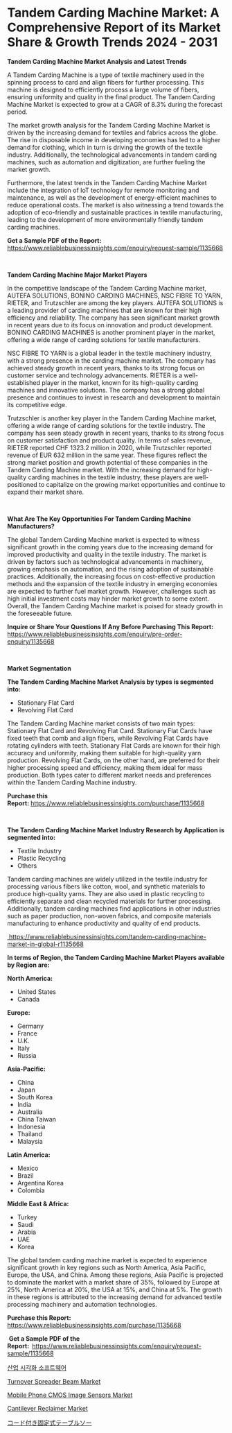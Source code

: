 <p><h1>Tandem Carding Machine Market: A Comprehensive Report of its Market Share & Growth Trends 2024 - 2031</h1></p><p><strong>Tandem Carding Machine Market Analysis and Latest Trends</strong></p>
<p><p>A Tandem Carding Machine is a type of textile machinery used in the spinning process to card and align fibers for further processing. This machine is designed to efficiently process a large volume of fibers, ensuring uniformity and quality in the final product. The Tandem Carding Machine Market is expected to grow at a CAGR of 8.3% during the forecast period.</p><p>The market growth analysis for the Tandem Carding Machine Market is driven by the increasing demand for textiles and fabrics across the globe. The rise in disposable income in developing economies has led to a higher demand for clothing, which in turn is driving the growth of the textile industry. Additionally, the technological advancements in tandem carding machines, such as automation and digitization, are further fueling the market growth.</p><p>Furthermore, the latest trends in the Tandem Carding Machine Market include the integration of IoT technology for remote monitoring and maintenance, as well as the development of energy-efficient machines to reduce operational costs. The market is also witnessing a trend towards the adoption of eco-friendly and sustainable practices in textile manufacturing, leading to the development of more environmentally friendly tandem carding machines.</p></p>
<p><strong>Get a Sample PDF of the Report:&nbsp;</strong> <a href="https://www.reliablebusinessinsights.com/enquiry/request-sample/1135668">https://www.reliablebusinessinsights.com/enquiry/request-sample/1135668</a></p>
<p>&nbsp;</p>
<p><strong>Tandem Carding Machine Major Market Players</strong></p>
<p><p>In the competitive landscape of the Tandem Carding Machine market, AUTEFA SOLUTIONS, BONINO CARDING MACHINES, NSC FIBRE TO YARN, RIETER, and Trutzschler are among the key players. AUTEFA SOLUTIONS is a leading provider of carding machines that are known for their high efficiency and reliability. The company has seen significant market growth in recent years due to its focus on innovation and product development. BONINO CARDING MACHINES is another prominent player in the market, offering a wide range of carding solutions for textile manufacturers.</p><p>NSC FIBRE TO YARN is a global leader in the textile machinery industry, with a strong presence in the carding machine market. The company has achieved steady growth in recent years, thanks to its strong focus on customer service and technology advancements. RIETER is a well-established player in the market, known for its high-quality carding machines and innovative solutions. The company has a strong global presence and continues to invest in research and development to maintain its competitive edge.</p><p>Trutzschler is another key player in the Tandem Carding Machine market, offering a wide range of carding solutions for the textile industry. The company has seen steady growth in recent years, thanks to its strong focus on customer satisfaction and product quality. In terms of sales revenue, RIETER reported CHF 1323.2 million in 2020, while Trutzschler reported revenue of EUR 632 million in the same year. These figures reflect the strong market position and growth potential of these companies in the Tandem Carding Machine market. With the increasing demand for high-quality carding machines in the textile industry, these players are well-positioned to capitalize on the growing market opportunities and continue to expand their market share.</p></p>
<p>&nbsp;</p>
<p><strong>What Are The Key Opportunities For Tandem Carding Machine Manufacturers?</strong></p>
<p><p>The global Tandem Carding Machine market is expected to witness significant growth in the coming years due to the increasing demand for improved productivity and quality in the textile industry. The market is driven by factors such as technological advancements in machinery, growing emphasis on automation, and the rising adoption of sustainable practices. Additionally, the increasing focus on cost-effective production methods and the expansion of the textile industry in emerging economies are expected to further fuel market growth. However, challenges such as high initial investment costs may hinder market growth to some extent. Overall, the Tandem Carding Machine market is poised for steady growth in the foreseeable future.</p></p>
<p><strong>Inquire or Share Your Questions If Any Before Purchasing This Report:</strong> <a href="https://www.reliablebusinessinsights.com/enquiry/pre-order-enquiry/1135668">https://www.reliablebusinessinsights.com/enquiry/pre-order-enquiry/1135668</a></p>
<p>&nbsp;</p>
<p><strong>Market Segmentation</strong></p>
<p><strong>The Tandem Carding Machine Market Analysis by types is segmented into:</strong></p>
<p><ul><li>Stationary Flat Card</li><li>Revolving Flat Card</li></ul></p>
<p><p>The Tandem Carding Machine market consists of two main types: Stationary Flat Card and Revolving Flat Card. Stationary Flat Cards have fixed teeth that comb and align fibers, while Revolving Flat Cards have rotating cylinders with teeth. Stationary Flat Cards are known for their high accuracy and uniformity, making them suitable for high-quality yarn production. Revolving Flat Cards, on the other hand, are preferred for their higher processing speed and efficiency, making them ideal for mass production. Both types cater to different market needs and preferences within the Tandem Carding Machine industry.</p></p>
<p><strong>Purchase this Report:&nbsp;</strong><a href="https://www.reliablebusinessinsights.com/purchase/1135668">https://www.reliablebusinessinsights.com/purchase/1135668</a></p>
<p>&nbsp;</p>
<p><strong>The Tandem Carding Machine Market Industry Research by Application is segmented into:</strong></p>
<p><ul><li>Textile Industry</li><li>Plastic Recycling</li><li>Others</li></ul></p>
<p><p>Tandem carding machines are widely utilized in the textile industry for processing various fibers like cotton, wool, and synthetic materials to produce high-quality yarns. They are also used in plastic recycling to efficiently separate and clean recycled materials for further processing. Additionally, tandem carding machines find applications in other industries such as paper production, non-woven fabrics, and composite materials manufacturing to enhance productivity and quality of end products.</p></p>
<p><a href="https://www.reliablebusinessinsights.com/tandem-carding-machine-market-in-global-r1135668">&nbsp;https://www.reliablebusinessinsights.com/tandem-carding-machine-market-in-global-r1135668</a></p>
<p><strong>In terms of Region, the Tandem Carding Machine Market Players available by Region are:</strong></p>
<p>
    <p> <strong> North America: </strong>
        <ul>
            <li>United States</li>
            <li>Canada</li>
        </ul>
        </p> 
    <p> <strong> Europe: </strong>
        <ul>
            <li>Germany</li>
            <li>France</li>
            <li>U.K.</li>
            <li>Italy</li>
            <li>Russia</li>
        </ul>
        </p> 
    <p> <strong> Asia-Pacific: </strong>
        <ul>
            <li>China</li>
            <li>Japan</li>
            <li>South Korea</li>
            <li>India</li>
            <li>Australia</li>
            <li>China Taiwan</li>
            <li>Indonesia</li>
            <li>Thailand</li>
            <li>Malaysia</li>
        </ul>
        </p> 
    <p> <strong> Latin America: </strong>
        <ul>
            <li>Mexico</li>
            <li>Brazil</li>
            <li>Argentina Korea</li>
            <li>Colombia</li>
        </ul>
        </p> 
    <p> <strong> Middle East & Africa: </strong>
        <ul>
            <li>Turkey</li>
            <li>Saudi</li>
            <li>Arabia</li>
            <li>UAE</li>
            <li>Korea</li>
        </ul>
    </p>
    </p>
<p><p>The global tandem carding machine market is expected to experience significant growth in key regions such as North America, Asia Pacific, Europe, the USA, and China. Among these regions, Asia Pacific is projected to dominate the market with a market share of 35%, followed by Europe at 25%, North America at 20%, the USA at 15%, and China at 5%. The growth in these regions is attributed to the increasing demand for advanced textile processing machinery and automation technologies.</p></p>
<p><strong>Purchase this Report: </strong><a href="https://www.reliablebusinessinsights.com/purchase/1135668">https://www.reliablebusinessinsights.com/purchase/1135668</a></p>
<p>&nbsp;<strong>Get a Sample PDF of the Report:&nbsp;&nbsp;</strong><a href="https://www.reliablebusinessinsights.com/enquiry/request-sample/1135668">https://www.reliablebusinessinsights.com/enquiry/request-sample/1135668</a></p>
<p><strong></strong></p>
<p><p><a href="https://github.com/romeshmittrochakma11/Market-Research-Report-List-1/blob/main/2912789100479.md">산업 시각화 소프트웨어</a></p><p><a href="https://github.com/cameroneffertz/Market-Research-Report-List-1/blob/main/turnover-spreader-beam-market.md">Turnover Spreader Beam Market</a></p><p><a href="https://issuu.com/reportprime-2/docs/mobile-phone-cmos-image-sensors-market-size-2030.p">Mobile Phone CMOS Image Sensors Market</a></p><p><a href="https://github.com/mbisetmhermsr/Market-Research-Report-List-2/blob/main/cantilever-reclaimer-market.md">Cantilever Reclaimer Market</a></p><p><a href="https://github.com/reliezer65/Market-Research-Report-List-1/blob/main/9681450106566.md">コード付き固定式テーブルソー</a></p></p>